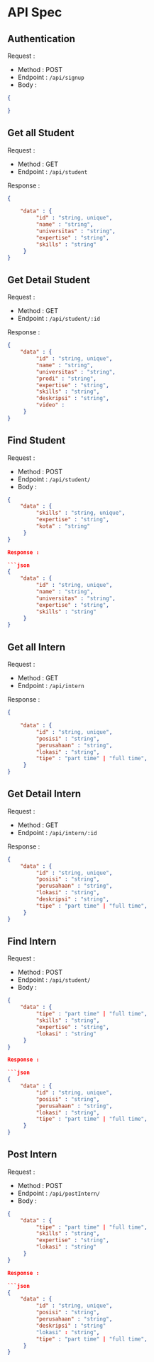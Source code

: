 # API Spec

## Authentication


Request :
- Method : POST
- Endpoint : `/api/signup`
- Body :

```json 
{

}
```

## Get all Student

Request :
- Method : GET
- Endpoint : `/api/student`

Response :

```json 
{

    "data" : {
         "id" : "string, unique",
         "name" : "string",
         "universitas" : "string",
         "expertise" : "string",
         "skills" : "string"
     }
}
```

## Get Detail Student

Request :
- Method : GET
- Endpoint : `/api/student/:id`

Response :

```json 
{
    "data" : {
         "id" : "string, unique",
         "name" : "string",
         "universitas" : "string",
         "prodi" : "string",
         "expertise" : "string",
         "skills" : "string",
         "deskripsi" : "string",
         "video" : 
     }
}
```

## Find Student

Request :
- Method : POST
- Endpoint : `/api/student/`
- Body :

```json 
{
    "data" : {
         "skills" : "string, unique",
         "expertise" : "string",
         "kota" : "string"
     }
}

Response :

```json 
{
    "data" : {
         "id" : "string, unique",
         "name" : "string",
         "universitas" : "string",
         "expertise" : "string",
         "skills" : "string"
     }
}
```

## Get all Intern

Request :
- Method : GET
- Endpoint : `/api/intern`

Response :

```json 
{

    "data" : {
         "id" : "string, unique",
         "posisi" : "string",
         "perusahaan" : "string",
         "lokasi" : "string",
         "tipe" : "part time" | "full time",
     }
}
```
## Get Detail Intern

Request :
- Method : GET
- Endpoint : `/api/intern/:id`

Response :

```json 
{
    "data" : {
         "id" : "string, unique",
         "posisi" : "string",
         "perusahaan" : "string",
         "lokasi" : "string",
         "deskripsi" : "string",
         "tipe" : "part time" | "full time",
     }
}
```

## Find Intern

Request :
- Method : POST
- Endpoint : `/api/student/`
- Body :

```json 
{
    "data" : {
         "tipe" : "part time" | "full time",
         "skills" : "string",
         "expertise" : "string",
         "lokasi" : "string"
     }
}

Response :

```json 
{
    "data" : {
         "id" : "string, unique",
         "posisi" : "string",
         "perusahaan" : "string",
         "lokasi" : "string",
         "tipe" : "part time" | "full time",
     }
}
```

## Post Intern

Request :
- Method : POST
- Endpoint : `/api/postIntern/`
- Body :

```json 
{
    "data" : {
         "tipe" : "part time" | "full time",
         "skills" : "string",
         "expertise" : "string",
         "lokasi" : "string"
     }
}

Response :

```json 
{
    "data" : {
         "id" : "string, unique",
         "posisi" : "string",
         "perusahaan" : "string",
         "deskripsi" : "string"
         "lokasi" : "string",
         "tipe" : "part time" | "full time",
     }
}
```

